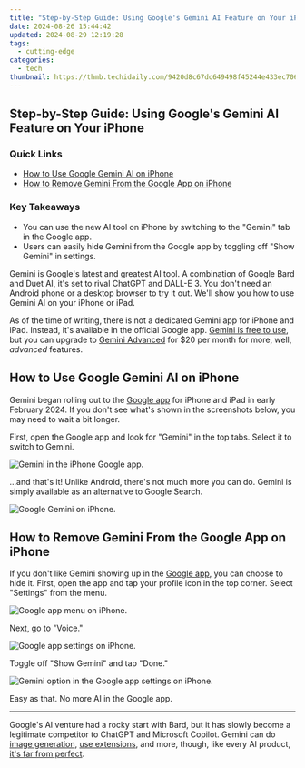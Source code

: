 ```yaml
---
title: "Step-by-Step Guide: Using Google's Gemini AI Feature on Your iPhone"
date: 2024-08-26 15:44:42
updated: 2024-08-29 12:19:28
tags:
  - cutting-edge
categories:
  - tech
thumbnail: https://thmb.techidaily.com/9420d8c67dc649498f45244e433ec706e66933c2bf2f2b4b3c5585601cba7b98.jpg
---
```


## Step-by-Step Guide: Using Google's Gemini AI Feature on Your iPhone

### Quick Links

* [How to Use Google Gemini AI on iPhone](https://some-knowledge.techidaily.com/in-2024-five-iphone-compatible-podcast-services/)
* [How to Remove Gemini From the Google App on iPhone](https://ai-video-translation.techidaily.com/2024-approved-top-7-online-auto-subtitle-translators-for-content-creators/)

### Key Takeaways

* You can use the new AI tool on iPhone by switching to the "Gemini" tab in the Google app.
* Users can easily hide Gemini from the Google app by toggling off "Show Gemini" in settings.

 Gemini is Google's latest and greatest AI tool. A combination of Google Bard and Duet AI, it's set to rival ChatGPT and DALL-E 3\. You don't need an Android phone or a desktop browser to try it out. We'll show you how to use Gemini AI on your iPhone or iPad.

 As of the time of writing, there is not a dedicated Gemini app for iPhone and iPad. Instead, it's available in the official Google app. [Gemini is free to use](https://location-social.techidaily.com/does-find-my-friends-work-on-vivo-x90s-drfone-by-drfone-virtual-android/), but you can upgrade to [Gemini Advanced](https://gemini.google.com/advanced?utm%5Fsource=gemini&utm%5Fmedium=web&utm%5Fcampaign=gemini%5Fadvanced%5Fannounce%5Fsh) for $20 per month for more, well, _advanced_ features.

##  How to Use Google Gemini AI on iPhone

 Gemini began rolling out to the [Google app](https://apps.apple.com/us/app/google/id284815942) for iPhone and iPad in early February 2024\. If you don't see what's shown in the screenshots below, you may need to wait a bit longer.

 First, open the Google app and look for "Gemini" in the top tabs. Select it to switch to Gemini.

![Gemini in the iPhone Google app.](https://static1.howtogeekimages.com/wordpress/wp-content/uploads/2024/02/img_3898.PNG) 

 ...and that's it! Unlike Android, there's not much more you can do. Gemini is simply available as an alternative to Google Search.

![Google Gemini on iPhone.](https://static1.howtogeekimages.com/wordpress/wp-content/uploads/2024/02/img_3894.PNG) 

##  How to Remove Gemini From the Google App on iPhone

 If you don't like Gemini showing up in the [Google app](https://apps.apple.com/us/app/google/id284815942), you can choose to hide it. First, open the app and tap your profile icon in the top corner. Select "Settings" from the menu.

![Google app menu on iPhone.](https://static1.howtogeekimages.com/wordpress/wp-content/uploads/2024/02/img_0399-1.PNG) 

 Next, go to "Voice."

![Google app settings on iPhone.](https://static1.howtogeekimages.com/wordpress/wp-content/uploads/2024/02/img_0400.PNG) 

 Toggle off "Show Gemini" and tap "Done."

![Gemini option in the Google app settings on iPhone.](https://static1.howtogeekimages.com/wordpress/wp-content/uploads/2024/02/img_0401.PNG) 

 Easy as that. No more AI in the Google app.

---

 Google's AI venture had a rocky start with Bard, but it has slowly become a legitimate competitor to ChatGPT and Microsoft Copilot. Gemini can do [image generation](https://some-knowledge.techidaily.com/updated-from-novice-to-expert-your-path-in-google-photos/), [use extensions](https://fox-links.techidaily.com/in-2024-essential-compilation-top-8-4k-ultra-hd-players/), and more, though, like every AI product, [it's far from perfect](https://instagram-videos.techidaily.com/new-2024-approved-starting-point-connecting-seamlessly-via-instagram/).

<ins class="adsbygoogle"
     style="display:block"
     data-ad-format="autorelaxed"
     data-ad-client="ca-pub-7571918770474297"
     data-ad-slot="1223367746"></ins>



<ins class="adsbygoogle"
     style="display:block"
     data-ad-client="ca-pub-7571918770474297"
     data-ad-slot="8358498916"
     data-ad-format="auto"
     data-full-width-responsive="true"></ins>
